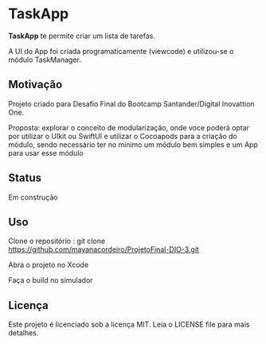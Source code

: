 # TaskApp


**TaskApp** te permite criar um lista de tarefas.

A UI do App foi criada programaticamente (viewcode) e utilizou-se o módulo TaskManager. 


## Motivação

Projeto criado para Desafio Final do Bootcamp Santander/Digital Inovattion One.

Proposta: explorar o conceito de modularização, onde voce poderá optar por utilizar o UIkit ou SwiftUI e utilizar o Cocoapods para a criação do módulo, sendo necessário ter no mínimo um módulo bem simples e um App para usar esse módulo

## Status

Em construção

## Uso
Clone o repositório : git clone https://github.com/mayanacordeiro/ProjetoFinal-DIO-3.git

Abra o projeto no Xcode

Faça o build no simulador

## Licença 
Este projeto é licenciado sob a licença MIT. Leia o LICENSE file para mais detalhes.
